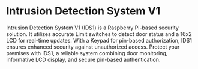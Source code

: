 # Intrusion Detection System V1

Intrusion Detection System V1 (IDS1) is a Raspberry Pi-based security solution. It utilizes accurate Limit switches to detect door status and a 16x2 LCD for real-time updates. With a Keypad for pin-based authorization, IDS1 ensures enhanced security against unauthorized access. Protect your premises with IDS1, a reliable system combining door monitoring, informative LCD display, and secure pin-based authentication.